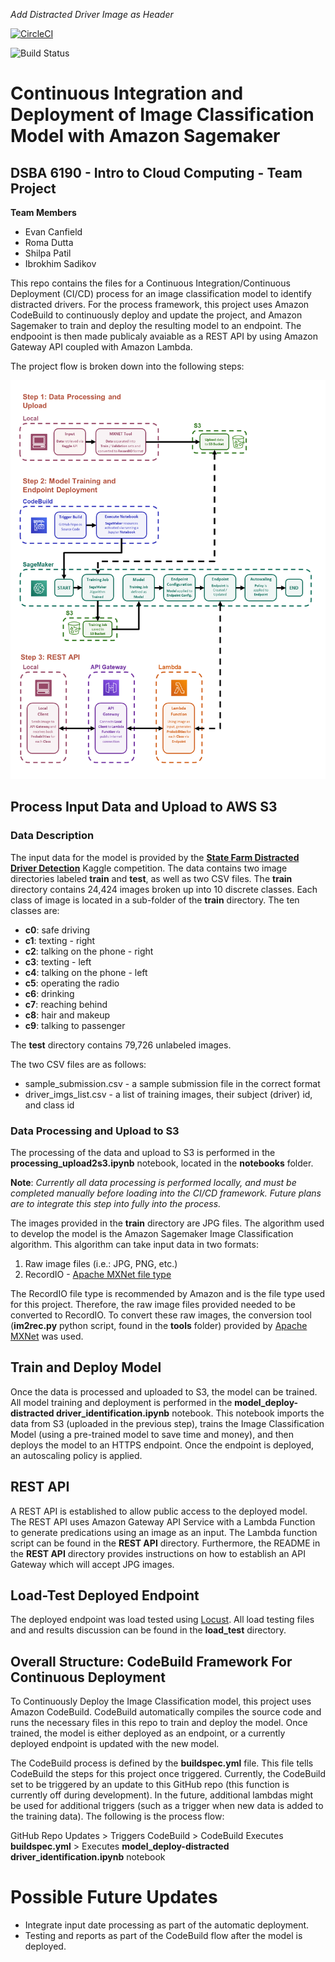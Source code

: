 *Add Distracted Driver Image as Header*

[![CircleCI](https://circleci.com/gh/DSBA-6190-Final-Project-Team/DSBA-6190_Final-Project.svg?style=svg)](https://circleci.com/gh/DSBA-6190-Final-Project-Team/DSBA-6190_Final-Project)

![Build Status](https://codebuild.us-east-1.amazonaws.com/badges?uuid=eyJlbmNyeXB0ZWREYXRhIjoiOVdVSE5rWHlPY1RUYS9uRis2cll2enNIMEtCQkxXYkJjeFJFcGsrSmp1bGgyK2ZuMWc5WkRIM1BxNWRGR1FqaWMvVU5qd1EyZnNCWWNzVUVkakFyR24wPSIsIml2UGFyYW1ldGVyU3BlYyI6IjVyaTRlSy9aTHQzbE1PZ3MiLCJtYXRlcmlhbFNldFNlcmlhbCI6MX0%3D&branch=master)

# Continuous Integration and Deployment of Image Classification Model with Amazon Sagemaker
## DSBA 6190 - Intro to Cloud Computing - Team Project

**Team Members**
* Evan Canfield
* Roma Dutta
* Shilpa Patil
* Ibrokhim Sadikov

This repo contains the files for a Continuous Integration/Continuous Deployment (CI/CD) process for an image classification model to identify distracted drivers. For the process framework, this project uses Amazon CodeBuild to continuously deploy and update the project, and Amazon Sagemaker to train and deploy the resulting model to an endpoint. The endpooint is then made publicaly avaiable as a REST API by using Amazon Gateway API coupled with Amazon Lambda.

The project flow is broken down into the following steps:

![Process Flow Diagram](presentation/process_flow_diagram.png)

## Process Input Data and Upload to AWS S3
### Data Description
The input data for the model is provided by the [**State Farm Distracted Driver Detection**](https://www.kaggle.com/c/state-farm-distracted-driver-detection) Kaggle competition. The data contains two image directories labeled **train** and **test**, as well as two CSV files. The **train** directory contains 24,424 images broken up into 10 discrete classes. Each class of image is located in a sub-folder of the **train** directory. The ten classes are:

* **c0**: safe driving
* **c1**: texting - right
* **c2**: talking on the phone - right
* **c3**: texting - left
* **c4**: talking on the phone - left
* **c5**: operating the radio
* **c6**: drinking
* **c7**: reaching behind
* **c8**: hair and makeup
* **c9**: talking to passenger

The **test** directory contains 79,726 unlabeled images.

The two CSV files are as follows:

* sample_submission.csv - a sample submission file in the correct format
* driver_imgs_list.csv - a list of training images, their subject (driver) id, and class id

### Data Processing and Upload to S3
The processing of the data and upload to S3 is performed in the **processing_upload2s3.ipynb** notebook, located in the **notebooks** folder.

**Note**: *Currently all data processing is performed locally, and must be completed manually before loading into the CI/CD framework. Future plans are to integrate this step into fully into the process.*

The images provided in the **train** directory are JPG files. The algorithm used to develop the model is the Amazon Sagemaker Image Classification algorithm. This algorithm can take input data in two formats: 

1. Raw image files (i.e.: JPG, PNG, etc.)
2. RecordIO - [Apache MXNet file type](https://mxnet.apache.org/api/faq/recordio)

The RecordIO file type is recommended by Amazon and is the file type used for this project. Therefore, the raw image files provided needed to be converted to RecordIO. To convert these raw images, the conversion tool (**im2rec.py** python script, found in the **tools** folder) provided by [Apache MXNet](https://mxnet.apache.org/api/faq/recordio) was used.

## Train and Deploy Model
Once the data is processed and uploaded to S3, the model can be trained. All model training and deployment is performed in the **model_deploy-distracted driver_identification.ipynb** notebook. This notebook imports the data from S3 (uploaded in the previous step), trains the Image Classification Model (using a pre-trained model to save time and money), and then deploys the model to an HTTPS endpoint. Once the endpoint is deployed, an autoscaling policy is applied.

## REST API
A REST API is established to allow public access to the deployed model. The REST API uses Amazon Gateway API Service with a Lambda Function to generate predications using an image as an input. The Lambda function script can be found in the **REST API** directory. Furthermore, the README in the  **REST API** directory provides instructions on how to establish an API Gateway which will accept JPG images. 

## Load-Test Deployed Endpoint
The deployed endpoint was load tested using [Locust](https://locust.io/). All load testing files and and results discussion can be found in the **load_test** directory.

## Overall Structure: CodeBuild Framework For Continuous Deployment
To Continuously Deploy the Image Classification model, this project uses Amazon CodeBuild. CodeBuild automatically compiles the source code and runs the necessary files in this repo to train and deploy the model. Once trained, the model is either deployed as an endpoint, or a currently deployed endpoint is updated with the new model.

The CodeBuild process is defined by the **buildspec.yml** file. This file tells CodeBuild the steps for this project once triggered. Currently, the CodeBuild set to be triggered by an update to this GitHub repo (this function is currently off during development). In the future, additional lambdas might be used for additional triggers (such as a trigger when new data is added to the training data). The following is the process flow:

GitHub Repo Updates > Triggers CodeBuild > CodeBuild Executes **buildspec.yml** > Executes **model_deploy-distracted driver_identification.ipynb** notebook

# Possible Future Updates
* Integrate input date processing as part of the automatic deployment.
* Testing and reports as part of the CodeBuild flow after the model is deployed.
